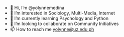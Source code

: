 - 👋 Hi, I’m @yolynnemedina
- 👀 I’m interested in Sociology, Multi-Media, Internet
- 🌱 I’m currently learning Psychology and Python
- 💞️ I’m looking to collaborate on Community Initiatives
- 📫 How to reach me yolynne@uz.edu.ph

<!---
yolynnemedina/yolynnemedina is a ✨ special ✨ repository because its `README.md` (this file) appears on your GitHub profile.
You can click the Preview link to take a look at your changes.
--->
